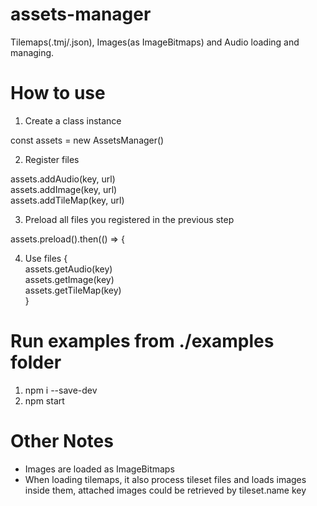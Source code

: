 # assets-manager
Tilemaps(.tmj/.json), Images(as ImageBitmaps) and Audio loading and managing.

# How to use

1. Create a class instance

const assets = new AssetsManager()

2. Register files

assets.addAudio(key, url) \
assets.addImage(key, url) \
assets.addTileMap(key, url)

3. Preload all files you registered in the previous step

assets.preload().then(() => {

4. Use files
{ \
    assets.getAudio(key) \
    assets.getImage(key) \
    assets.getTileMap(key) \
}

# Run examples from ./examples folder

1. npm i --save-dev
2. npm start

# Other Notes

* Images are loaded as ImageBitmaps
* When loading tilemaps, it also process tileset files and loads images inside them, attached images could be retrieved by tileset.name key